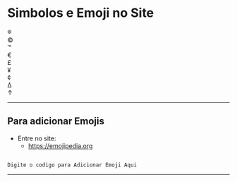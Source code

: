 # Simbolos e Emoji no Site

<html>
    &reg; 
    <br>
    &copy; 
    <br>
    &trade;
    <br>
    &euro;
    <br>
    &pound;    
    <br>
    &yen;
    <br>
    &cent;
    <br>
    &Delta;
    <br>
    &uarr;
    <hr>
<html>

## Para adicionar Emojis

- Entre no site:
  - https://emojipedia.org

<code>
Digite o codigo para Adicionar Emoji Aqui
</code>

---
